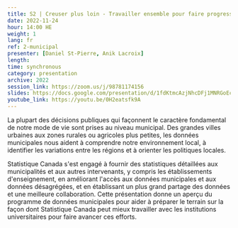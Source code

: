 ```yaml
---
title: S2 | Creuser plus loin - Travailler ensemble pour faire progresser les données au niveau municipal
date: 2022-11-24
hour: 14:00 HE
weight: 1
lang: fr
ref: 2-municipal
presenter: [Daniel St-Pierre, Anik Lacroix]
length:
time: synchronous
category: presentation
archive: 2022
session_link: https://zoom.us/j/98781174156
slides: https://docs.google.com/presentation/d/1fdKtmcAzjNhcDFj1MNRGoEcxltEnzZyl/edit?usp=share_link&ouid=112190682180433392211&rtpof=true&sd=true
youtube_link: https://youtu.be/0H2eatsfk9A
---
```

La plupart des décisions publiques qui façonnent le caractère fondamental de notre mode de vie sont prises au niveau municipal. Des grandes villes urbaines aux zones rurales ou agricoles plus petites, les données municipales nous aident à comprendre notre environnement local, à identifier les variations entre les régions et à orienter les politiques locales. <!--more-->

Statistique Canada s'est engagé à fournir des statistiques détaillées aux municipalités et aux autres intervenants, y compris les établissements d'enseignement, en améliorant l'accès aux données municipales et aux données désagrégées, et en établissant un plus grand partage des données et une meilleure collaboration. Cette présentation donne un aperçu du programme de données municipales pour aider à préparer le terrain sur la façon dont Statistique Canada peut mieux travailler avec les institutions universitaires pour faire avancer ces efforts.
